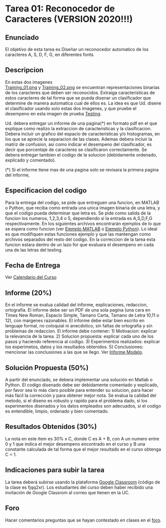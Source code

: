 # Tarea 01: Reconocedor de Caracteres (VERSION 2020!!!)

## Enunciado
El objetivo de esta tarea es Diseñar un reconocedor automatico de los caracteres A, S, D, F, G, en diferentes fonts.


## Descripcion
En estas dos imagenes  
[Training_01.png](https://github.com/domingomery/patrones/tree/master/tareas/Tarea_01/Training_01.png) y
[Training_02.png](https://github.com/domingomery/patrones/tree/master/tareas/Tarea_01/Training_02.png) 
se encuentran representaciones binarias de los caracteres que deben ser reconocidos. Extraiga caracteristicas de estos caracteres de tal forma que se pueda disenar un clasificador que determine de manera automatica cual de ellos es. La idea es que Ud. disene el clasificador usando solo estas dos imagenes, y que pruebe el desempeno en esta imagen de prueba
[Testing](https://github.com/domingomery/patrones/tree/master/tareas/Tarea_01/Testing.png).

Ud. debera entregar un informe de una pagina(*) en formato pdf en el que explique como realizo la extraccion de caracteristicas y la clasificacion. Debera incluir un grafico del espacio de características y/o histogramas, en los que se aprecie la separacion de las clases. Ademas debera incluir la matriz de confusion, asi como indicar el desempeno del clasificador, es decir que porcentaje de caracteres se clasificaron correctamente. Se debera entregar tambien el codigo de la solucion (debidamente ordenado, explicado y comentado).

(*) Si el informe tiene mas de una pagina solo se revisara la primera pagina del informe,

## Especificacion del codigo
Para la entrega del codigo, se pide que entreguen una funcion, en MATLAB o Python, que reciba como entrada una unica imagen binaria de una letra, y que el codigo pueda determinar que letra es. Se pide como salida de la funcion los numeros, 1,2,3,4 o 5, dependiendo si la entrada es A,S,D,F,G respectivamente. En los siguientes archivos encontrarán ejemplos de lo que se espera como funcion (ver [Ejemplo MATLAB](https://github.com/domingomery/patrones/tree/master/tareas/Tarea_01/reconocedor.m) o [Ejemplo Python](https://github.com/domingomery/patrones/tree/master/tareas/Tarea_01/reconocedor.py)).  Lo ideal es que modifiquen estas funciones ejemplo y que las mantengan como archivos separados del resto del codigo. En la correccion de la tarea esta funcion estara dentro de un lazo for que evaluara el desempeno en cada una de las letras del testing.



## Fecha de Entrega
Ver [Calendario del Curso](https://domingomery.ing.puc.cl/teaching/patrones/)

## Informe (20%)
En el informe se evalua calidad del informe, explicaciones, redaccion, ortografia. El informe debe ser un PDF de una sola pagina (una cara en Times New Roman, Espacio Simple, Tamano Carta, Tamano de Letra 10,11 o 12), con margenes razonables. El informe debe estar bien escrito en lenguaje formal, no coloquial ni anecdotico, sin faltas de ortografia y sin problemas de redaccion. El informe debe contener: 1) Motivacion: explicar la relevancia de la tarea. 2) Solucion propuesta: explicar cada uno de los pasos y haciendo referencia al codigo. 3) Experimentos realizados: explicar los experimetos, datos y los resultados obtenidos. 5) Conclusiones: mencionar las conclusiones a las que se llego. Ver [Informe Modelo](https://github.com/domingomery/patrones/blob/master/tareas/TareaModelo.pdf).

## Solución Propuesta (50%)
A partir del enunciado, se debera implementar una solución en Matlab o Python. El codigo disenado debe ser debidamente comentado y explicado, por favor sea lo más claro posible para entender su solucion, para hacer más fácil la corrección y para obtener mejor nota. Se evalua la calidad del metodo, si el diseno es robusto y rapido para el problema dado, si los experimentos disenados y los datos empleados son adecuados, si el codigo es entendible, limpio, ordenado y bien comentado.

## Resultados Obtenidos (30%)
La nota en este item es 30% x C, donde C es A + B, con A un numero entre 0 y 1 que indica el mejor desempeno encontrado en el curso y B una constante calculada de tal forma que el mejor resultado en el curso obtenga C = 1. 

## Indicaciones para subir la tarea
La tarea deberá subirse usando la plataforma [Google Classroom](https://classroom.google.com/u/0/c/NjI2MjU3NTE1MDVa/a/NjI2Njg3MjE1NzJa/details) (código de la clase es fjqq2xr). Los estudiantes del curso deben haber recibido una invitación de Google Classrom al correo que tienen en la UC.

## Foro
Hacer comentarios preguntas que se hayan contestado en clases en el [foro](https://github.com/domingomery/patrones/issues/7).
